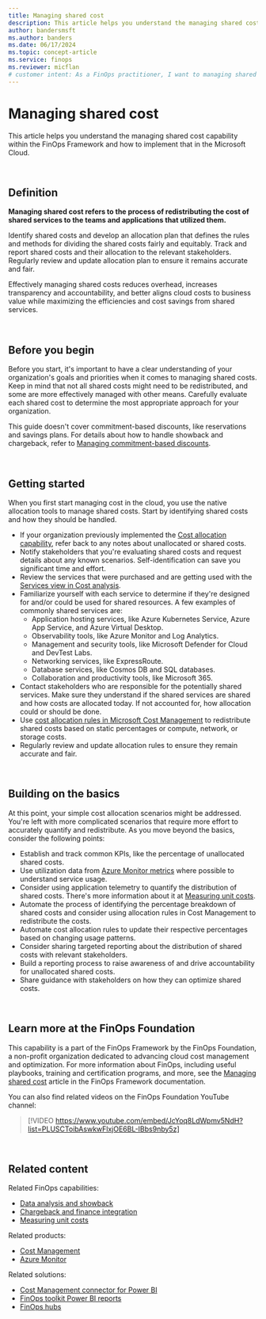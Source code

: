 ```yaml
---
title: Managing shared cost
description: This article helps you understand the managing shared cost capability within the FinOps Framework and how to implement that in the Microsoft Cloud.
author: bandersmsft
ms.author: banders
ms.date: 06/17/2024
ms.topic: concept-article
ms.service: finops
ms.reviewer: micflan
# customer intent: As a FinOps practitioner, I want to managing shared cost capability so that I can implement it in the Microsoft Cloud.
---
```


<!-- markdownlint-disable-next-line MD025 -->
# Managing shared cost

This article helps you understand the managing shared cost capability within the FinOps Framework and how to implement that in the Microsoft Cloud.

<br>

## Definition

**Managing shared cost refers to the process of redistributing the cost of shared services to the teams and applications that utilized them.**

Identify shared costs and develop an allocation plan that defines the rules and methods for dividing the shared costs fairly and equitably. Track and report shared costs and their allocation to the relevant stakeholders. Regularly review and update allocation plan to ensure it remains accurate and fair.

Effectively managing shared costs reduces overhead, increases transparency and accountability, and better aligns cloud costs to business value while maximizing the efficiencies and cost savings from shared services.

<br>

## Before you begin

Before you start, it's important to have a clear understanding of your organization's goals and priorities when it comes to managing shared costs. Keep in mind that not all shared costs might need to be redistributed, and some are more effectively managed with other means. Carefully evaluate each shared cost to determine the most appropriate approach for your organization.

This guide doesn't cover commitment-based discounts, like reservations and savings plans. For details about how to handle showback and chargeback, refer to [Managing commitment-based discounts](../optimize/commitment-discounts.md).

<br>

## Getting started

When you first start managing cost in the cloud, you use the native allocation tools to manage shared costs. Start by identifying shared costs and how they should be handled.

- If your organization previously implemented the [Cost allocation capability](./allocation.md), refer back to any notes about unallocated or shared costs.
- Notify stakeholders that you're evaluating shared costs and request details about any known scenarios. Self-identification can save you significant time and effort.
- Review the services that were purchased and are getting used with the [Services view in Cost analysis](/azure/cost-management-billing/costs/cost-analysis-built-in-views#break-down-product-and-service-costs.md).
- Familiarize yourself with each service to determine if they're designed for and/or could be used for shared resources. A few examples of commonly shared services are:
  - Application hosting services, like Azure Kubernetes Service, Azure App Service, and Azure Virtual Desktop.
  - Observability tools, like Azure Monitor and Log Analytics.
  - Management and security tools, like Microsoft Defender for Cloud and DevTest Labs.
  - Networking services, like ExpressRoute.
  - Database services, like Cosmos DB and SQL databases.
  - Collaboration and productivity tools, like Microsoft 365.
- Contact stakeholders who are responsible for the potentially shared services. Make sure they understand if the shared services are shared and how costs are allocated today. If not accounted for, how allocation could or should be done.
- Use [cost allocation rules in Microsoft Cost Management](/azure/cost-management-billing/costs/allocate-costs.md) to redistribute shared costs based on static percentages or compute, network, or storage costs.
- Regularly review and update allocation rules to ensure they remain accurate and fair.

<br>

## Building on the basics

At this point, your simple cost allocation scenarios might be addressed. You're left with more complicated scenarios that require more effort to accurately quantify and redistribute. As you move beyond the basics, consider the following points:

- Establish and track common KPIs, like the percentage of unallocated shared costs.
- Use utilization data from [Azure Monitor metrics](/azure/azure-monitor/essentials/data-platform-metrics.md) where possible to understand service usage.
- Consider using application telemetry to quantify the distribution of shared costs. There's more information about it at [Measuring unit costs](../quantify/unit-economics.md).
- Automate the process of identifying the percentage breakdown of shared costs and consider using allocation rules in Cost Management to redistribute the costs.
- Automate cost allocation rules to update their respective percentages based on changing usage patterns.
- Consider sharing targeted reporting about the distribution of shared costs with relevant stakeholders.
- Build a reporting process to raise awareness of and drive accountability for unallocated shared costs.
- Share guidance with stakeholders on how they can optimize shared costs.

<br>

## Learn more at the FinOps Foundation

This capability is a part of the FinOps Framework by the FinOps Foundation, a non-profit organization dedicated to advancing cloud cost management and optimization. For more information about FinOps, including useful playbooks, training and certification programs, and more, see the [Managing shared cost](https://www.finops.org/framework/capabilities/manage-shared-cloud-cost/) article in the FinOps Framework documentation.

You can also find related videos on the FinOps Foundation YouTube channel:

> [!VIDEO https://www.youtube.com/embed/JcYoq8LdWpmv5NdH?list=PLUSCToibAswkwFlxjOE6BL-IBbs9nby5z]

<br>

## Related content

Related FinOps capabilities:

- [Data analysis and showback](./reporting.md)
- [Chargeback and finance integration](../manage/invoicing-chargeback.md)
- [Measuring unit costs](../quantify/unit-economics.md)

Related products:

- [Cost Management](/azure/cost-management-billing/costs/)
- [Azure Monitor](/azure/azure-monitor/)

Related solutions:

- [Cost Management connector for Power BI](/power-bi/connect-data/desktop-connect-azure-cost-management)
- [FinOps toolkit Power BI reports](https://aka.ms/ftk/pbi)
- [FinOps hubs](https://aka.ms/finops/hubs)

<br>
